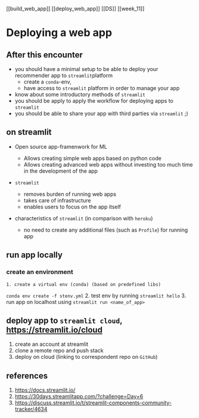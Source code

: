 [[build_web_app]]
[[deploy_web_app]]
[[DS]]
[[week_11]]

# Deploying a web app 
## After this encounter
* you should have a minimal setup to be able to deploy your recommender app to `streamlit`platform
	- create a `conda`-env,
	- have access to `streamlit` platform in order to manage your app
* know about some introductory methods of `streamlit`
* you should be apply to apply the workflow for deploying apps to `streamlit`
* you should be able to share your app with third parties via `streamlit` ;)

## on streamlit
* Open source app-framenwork for ML
    - Allows creating simple web apps based on python code
    - Allows creating advanced web apps without investing too much time in the development of the app

* `streamlit` 
    - removes burden of running web apps
    - takes care of infrastructure
    - enables users to focus on the app itself
* characteristics of `streamlit` (in comparison with `heroku`)
    - no need to create any additional files (such as `Profile`) for running app

## run app locally 
### create an environment
    1. create a virtual env (conda) (based on predefined libs)
`conda env create -f stenv.yml`
    2. test env by running 
`streamlit hello`
    3. run app on localhost using
`streamlit run <name_of_app>`

## deploy app to `streamlit cloud`, https://streamlit.io/cloud
1. create an account at streamlit 
2. clone a remote repo and push stack 
3. deploy on cloud (linking to correspondent repo on `GitHub`)

## references
1. https://docs.streamlit.io/
2. https://30days.streamlitapp.com/?challenge=Day+6
3. https://discuss.streamlit.io/t/streamlit-components-community-tracker/4634
 

